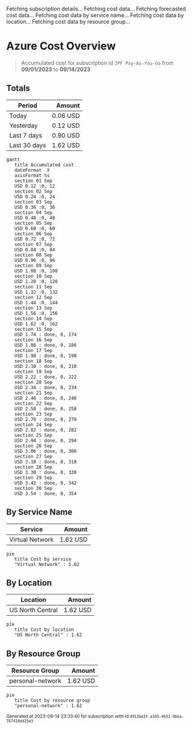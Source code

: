 Fetching subscription details...
Fetching cost data...
Fetching forecasted cost data...
Fetching cost data by service name...
Fetching cost data by location...
Fetching cost data by resource group...
# Azure Cost Overview

> Accumulated cost for subscription id `JPF Pay-As-You-Go` from **09/01/2023** to **09/14/2023**

## Totals

|Period|Amount|
|---|---:|
|Today|0.06 USD|
|Yesterday|0.12 USD|
|Last 7 days|0.90 USD|
|Last 30 days|1.62 USD|

```mermaid
gantt
   title Accumulated cost
   dateFormat  X
   axisFormat %s
   section 01 Sep
   USD 0.12 :0, 12
   section 02 Sep
   USD 0.24 :0, 24
   section 03 Sep
   USD 0.36 :0, 36
   section 04 Sep
   USD 0.48 :0, 48
   section 05 Sep
   USD 0.60 :0, 60
   section 06 Sep
   USD 0.72 :0, 72
   section 07 Sep
   USD 0.84 :0, 84
   section 08 Sep
   USD 0.96 :0, 96
   section 09 Sep
   USD 1.08 :0, 108
   section 10 Sep
   USD 1.20 :0, 120
   section 11 Sep
   USD 1.32 :0, 132
   section 12 Sep
   USD 1.44 :0, 144
   section 13 Sep
   USD 1.56 :0, 156
   section 14 Sep
   USD 1.62 :0, 162
   section 15 Sep
   USD 1.74 : done, 0, 174
   section 16 Sep
   USD 1.86 : done, 0, 186
   section 17 Sep
   USD 1.98 : done, 0, 198
   section 18 Sep
   USD 2.10 : done, 0, 210
   section 19 Sep
   USD 2.22 : done, 0, 222
   section 20 Sep
   USD 2.34 : done, 0, 234
   section 21 Sep
   USD 2.46 : done, 0, 246
   section 22 Sep
   USD 2.58 : done, 0, 258
   section 23 Sep
   USD 2.70 : done, 0, 270
   section 24 Sep
   USD 2.82 : done, 0, 282
   section 25 Sep
   USD 2.94 : done, 0, 294
   section 26 Sep
   USD 3.06 : done, 0, 306
   section 27 Sep
   USD 3.18 : done, 0, 318
   section 28 Sep
   USD 3.30 : done, 0, 330
   section 29 Sep
   USD 3.42 : done, 0, 342
   section 30 Sep
   USD 3.54 : done, 0, 354
```

## By Service Name

|Service|Amount|
|---|---:|
|Virtual Network|1.62 USD|

```mermaid
pie
   title Cost by service
   "Virtual Network" : 1.62
```

## By Location

|Location|Amount|
|---|---:|
|US North Central|1.62 USD|

```mermaid
pie
   title Cost by location
   "US North Central" : 1.62
```

## By Resource Group

|Resource Group|Amount|
|---|---:|
|personal-network|1.62 USD|

```mermaid
pie
   title Cost by resource group
   "personal-network" : 1.62
```

<sup>Generated at 2023-09-14 23:33:40 for subscription with id `4913be3f-a345-4652-9bba-767418dd25e3`</sup>
